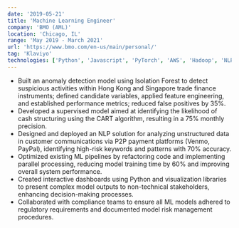 ```yaml
---
date: '2019-05-21'
title: 'Machine Learning Engineer'
company: 'BMO (AML)'
location: 'Chicago, IL'
range: 'May 2019 - March 2021'
url: 'https://www.bmo.com/en-us/main/personal/'
tag: 'Klaviyo'
technologies: ['Python', 'Javascript', 'PyTorch', 'AWS', 'Hadoop', 'NLP', 'Anomaly detection', ]
---
```


- Built an anomaly detection model using Isolation Forest to detect suspicious activities within Hong Kong and Singapore trade finance instruments; defined candidate variables, applied feature engineering, and established performance metrics; reduced false positives by 35%.
- Developed a supervised model aimed at identifying the likelihood of cash structuring using the CART algorithm, resulting in a 75% monthly precision.
- Designed and deployed an NLP solution for analyzing unstructured data in customer communications via P2P payment platforms (Venmo, PayPal), identifying high-risk keywords and patterns with 70% accuracy.
- Optimized existing ML pipelines by refactoring code and implementing parallel processing, reducing model training time by 60% and improving overall system performance.
- Created interactive dashboards using Python and visualization libraries to present complex model outputs to non-technical stakeholders, enhancing decision-making processes.
- Collaborated with compliance teams to ensure all ML models adhered to regulatory requirements and documented model risk management procedures.
